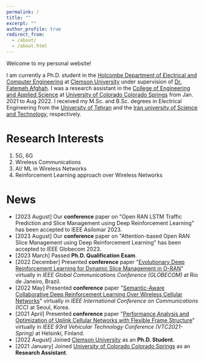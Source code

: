 ```yaml
---
permalink: /
title: ""
excerpt: ""
author_profile: true
redirect_from: 
  - /about/
  - /about.html
---  
```

Welcome to my personal website!

I am currently a Ph.D. student in the [Holcombe Department of Electrical and Computer Engineering](https://www.clemson.edu/cecas/departments/ece/) at [Clemson University](https://www.clemson.edu/) under supervision of [Dr. Fatemeh Afghah](https://fafghah.people.clemson.edu/). I was a research assistant in the [College of Engineering and Applied Science](https://eas.uccs.edu/ece) at [University of Colorado Colorado Springs](https://www.uccs.edu/) from Jan. 2021 to Aug 2022. I received my M.Sc. and B.Sc. degrees in Electrical Engineering from the [University of Tehran](https://ut.ac.ir/en) and the [Iran university of Science and Technology](http://www.iust.ac.ir/en), respectively. 

Research Interests
======
1. 5G, 6G 
2. Wireless Communications
3. AI/ ML in Wireless Networks
4. Reinforcement Learning approach over Wireless Networks


News
======
* [2023 August] Our **conference** paper on "Open RAN LSTM Traffic Prediction and Slice Management using Deep Reinforcement Learning" has been accepted to IEEE Asilomar 2023. 
* [2023 August] Our **conference** paper on "Attention-based Open RAN Slice Management using Deep Reinforcement Learning" has been accepted to IEEE Globecom 2023. 
* [2023 March] Passed **Ph.D. Qualification Exam**.
* [2022 December] Presented **conference** paper "[Evolutionary Deep Reinforcement Learning for Dynamic Slice Management in O-RAN]((https://ieeexplore.ieee.org/abstract/document/10008614))" virtually in *IEEE Global Communications Conference (GLOBECOM)* at Rio de Janeiro, Brazil.
* [2022 May] Presented **conference** paper "[Semantic-Aware Collaborative Deep Reinforcement Learning Over Wireless Cellular Networks]((https://ieeexplore.ieee.org/abstract/document/9839122))" virtually in *IEEE International Conference on Communications (ICC)* at Seoul, Korea.
* [2021 April] Presented **conference** paper "[Performance Analysis and Optimization of Uplink Cellular Networks with Flexible Frame Structure]((https://ieeexplore.ieee.org/abstract/document/9448665))" virtually in *IEEE 93rd Vehicular Technology Conference (VTC2021-Spring)* at Helsinki, Finland.
* [2022 August] Joined [Clemson University](https://www.clemson.edu/) as an **Ph.D. Student**.
* [2021 January] Joined [University of Colorado Colorado Springs](https://www.uccs.edu/) as an **Research Assistant**.
